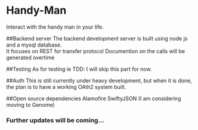 # Handy-Man
Interact with the handy man in your life.

##Backend server 
The backend development server is built using node js and a mysql database.  
It focuses on REST for transfer protocol
Documention on the calls will be generated overtime

##Testing
As for testing ie TDD: I will skip this part for now.

##Auth
This is still currently under heavy development, but when it is done, the plan is to have a working OAth2 system built. 

##Open source dependencies
Alamofire
SwiftyJSON (I am considering moving to Genome)

### Further updates will be coming...
